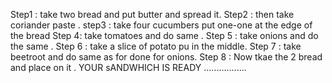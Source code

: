 Step1 : take two bread and put butter and spread it.
Step2 : then take coriander paste .
step3 : take four cucumbers put one-one at the edge of the bread 
Step 4: take tomatoes and do same .
Step 5 : take onions and do the same .
Step 6 : take a slice of potato pu in the middle.
Step 7 : take beetroot and do same as for done for onions.
Step 8 : Now tkae the 2 bread and place on it .
                        YOUR sANDWHICH IS READY .................
                        